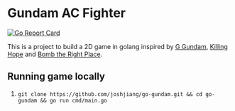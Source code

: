 # Gundam AC Fighter

[![Go Report Card](https://goreportcard.com/badge/github.com/joshjiang/go-gundam)](https://goreportcard.com/report/github.com/joshjiang/go-gundam)

This is a project to build a 2D game in golang inspired by [G Gundam](https://en.wikipedia.org/wiki/Mobile_Fighter_G_Gundam), [Killing Hope](https://en.wikipedia.org/wiki/Killing_Hope) and [Bomb the Right Place](https://everydayarcade.com/games/bomb-the-right-place).

## Running game locally
1. ```git clone https://github.com/joshjiang/go-gundam.git && cd go-gundam && go run cmd/main.go```